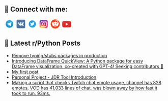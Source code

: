 ## 🔎 Connect with me:
[<img src="https://github.com/bullbesh/bullbesh/blob/main/images/Telegram.png" width="32" height="32" />](https://t.me/bullbesh)
[<img src="https://github.com/bullbesh/bullbesh/blob/main/images/VK.png" width="32" height="32" />](https://vk.com/bullbesh)
[<img src="https://github.com/bullbesh/bullbesh/blob/main/images/Twitter.png" width="32" height="32" />](https://twitter.com/bullbesh1)
[<img src="https://github.com/bullbesh/bullbesh/blob/main/images/Instagram.png" width="32" height="32" />](https://www.instagram.com/bullbesh)
[<img src="https://github.com/bullbesh/bullbesh/blob/main/images/Reddit.png" width="32" height="32" />](https://www.reddit.com/user/bullbesh)
[<img src="https://github.com/bullbesh/bullbesh/blob/main/images/YouTube.png" width="32" height="32" />](https://www.youtube.com/channel/UCtfjRs6uzgq5mfm8S06WTcg)

## 📕 Latest r/Python Posts
<!-- BLOG-POST-LIST:START -->
- [Remove typing/stubs packages in production](https://www.reddit.com/r/Python/comments/11uljz7/remove_typingstubs_packages_in_production/)
- [Introducing DataFrame QuickView: A Python package for easy DataFrame visualization, co-created with GPT-4! Seeking contributors 🚀](https://www.reddit.com/r/Python/comments/11uj8hh/introducing_dataframe_quickview_a_python_package/)
- [My first post](https://www.reddit.com/r/Python/comments/11uiymb/my_first_post/)
- [Personal Project - JDR Tool Introduction](https://www.reddit.com/r/Python/comments/11ui2v4/personal_project_jdr_tool_introduction/)
- [Making a script that checks Twitch chat emote usage, channel has 828 emotes, VOD has 41,033 lines of chat. was blown away by how fast it took to run. 93ms.](https://www.reddit.com/r/Python/comments/11uhi51/making_a_script_that_checks_twitch_chat_emote/)
<!-- BLOG-POST-LIST:END -->
